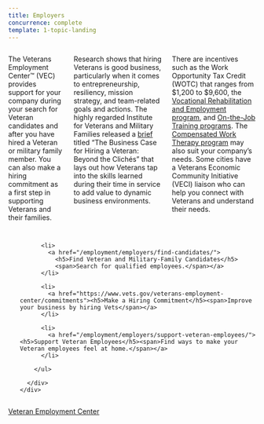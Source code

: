 ```yaml
---
title: Employers
concurrence: complete
template: 1-topic-landing
---
```


<div class="main" role="main" markdown="0">

<div class="section one" markdown="0">
<div class="primary" markdown="0">
<div class="row" markdown="0">
<div class="small-12 columns" markdown="1">

The Veterans Employment Center™ (VEC) provides support for your company during your search for Veteran candidates and after you have hired a Veteran or military family member. You can also make a hiring commitment as a first step in supporting Veterans and their families.

Research shows that hiring Veterans is good business, particularly when it comes to entrepreneurship, resiliency, mission strategy, and team-related goals and actions. The highly regarded Institute for Veterans and Military Families released a [brief](http://vets.syr.edu/wp-content/uploads/2014/07/TheBusinessCase7.14.pdf) titled “The Business Case for Hiring a Veteran: Beyond the Clichés” that lays out how Veterans tap into the skills learned during their time in service to add value to dynamic business environments. 

There are incentives such as the Work Opportunity Tax Credit (WOTC) that ranges from $1,200 to $9,600, the [Vocational Rehabilitation and Employment program](/_dummy-placeholder.html), and [On-the-Job Training programs](/_dummy-placeholder.html). The [Compensated Work Therapy program](/_dummy-placeholder.html) may also suit your company’s needs.  Some cities have a Veterans Economic Community Initiative (VECI) liaison who can help you connect with Veterans and understand their needs. 

</div>
</div>
</div>

  <div class="navigation">
    <div class="row">
      <div class="small-12 columns">
        <ul class="small-block-grid-1 medium-block-grid-3 cards small">

          <li>
            <a href="/employment/employers/find-candidates/">
              <h5>Find Veteran and Military-Family Candidates</h5>
              <span>Search for qualified employees.</span></a>
          </li>

          <li>
            <a href="https://www.vets.gov/veterans-employment-center/commitments"><h5>Make a Hiring Commitment</h5><span>Improve your business by hiring Vets</span></a>
          </li>

          <li>
            <a href="/employment/employers/support-veteran-employees/"><h5>Support Veteran Employees</h5><span>Find ways to make your Veteran employees feel at home.</span></a>
          </li>  

        </ul>

      </div>
    </div>  
  </div>

</div>
</div>

<div class="action-bar">
  <div class="row">
    <div class="small-12 columns">
      <a class="usa-button-primary" href="https://www.vets.gov/veterans-employment-center/">Veteran Employment Center</a>
    </div>
  </div>
</div>
